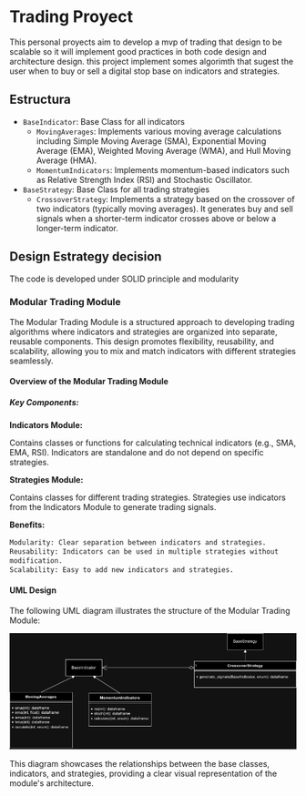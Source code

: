 
# Trading Proyect

This personal proyects aim to develop a mvp of trading that design to be scalable so it will implement good practices in both code design and architecture design. this project implement somes algorimth that sugest the user when to buy or sell a digital stop base on indicators and strategies.



## Estructura

- `BaseIndicator`: Base Class for all indicators
  - `MovingAverages`: Implements various moving average calculations including Simple Moving Average (SMA), Exponential Moving Average (EMA), Weighted Moving Average (WMA), and Hull Moving Average (HMA).
  - `MomentumIndicators`: Implements momentum-based indicators such as Relative Strength Index (RSI) and Stochastic Oscillator.
- `BaseStrategy`: Base Class for all trading strategies
  - `CrossoverStrategy`: Implements a strategy based on the crossover of two indicators (typically moving averages). It generates buy and sell signals when a shorter-term indicator crosses above or below a longer-term indicator.


## Design Estrategy decision

The code is developed under SOLID principle and modularity

### Modular Trading Module

The Modular Trading Module is a structured approach to developing trading algorithms where indicators and strategies are organized into separate, reusable components. This design promotes flexibility, reusability, and scalability, allowing you to mix and match indicators with different strategies seamlessly.


#### Overview of the Modular Trading Module

##### Key Components:

**Indicators Module:**

Contains classes or functions for calculating technical indicators (e.g., SMA, EMA, RSI).
Indicators are standalone and do not depend on specific strategies.

**Strategies Module:**

Contains classes for different trading strategies.
Strategies use indicators from the Indicators Module to generate trading signals.



**Benefits:**

    Modularity: Clear separation between indicators and strategies.
    Reusability: Indicators can be used in multiple strategies without modification.
    Scalability: Easy to add new indicators and strategies.


#### UML Design

The following UML diagram illustrates the structure of the Modular Trading Module:

![UML Diagram](assets/images/UML_trading.drawio.png)

This diagram showcases the relationships between the base classes, indicators, and strategies, providing a clear visual representation of the module's architecture.

